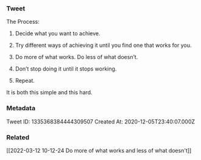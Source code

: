 ### Tweet
The Process:

1) Decide what you want to achieve.

2) Try different ways of achieving it until you find one that works for you.

3) Do more of what works. Do less of what doesn’t.

4) Don’t stop doing it until it stops working.

5) Repeat.

It is both this simple and this hard.

### Metadata
Tweet ID: 1335368384444309507
Created At: 2020-12-05T23:40:07.000Z

### Related
[[2022-03-12 10-12-24 Do more of what works and less of what doesn't]]

